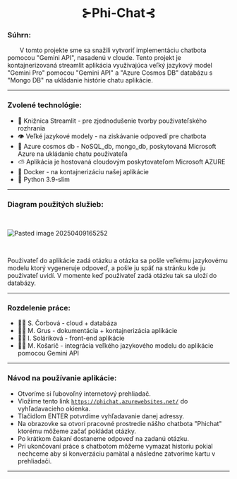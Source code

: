 <h1 align=center> ⊱Phi-Chat⊰ </h1>

<h3>Súhrn: </h3>

&emsp;&emsp;V tomto projekte sme sa snažili vytvoriť implementáciu chatbota pomocou "Gemini API", nasadenú v cloude. Tento projekt je kontajnerizovaná streamlit aplikácia využivajúca veľký jazykový model "Gemini Pro" pomocou "Gemini API" a "Azure Cosmos DB" databázu s "Mongo DB" na ukládanie histórie chatu aplikácie. 

<hr>

<h3>Zvolené technológie: </h3>

- 📖 Knižnica Streamlit - pre zjednodušenie tvorby použivateľského rozhrania
- 👁️ Veľké jazykové modely - na ziskávanie odpovedí pre chatbota
- 💾 Azure cosmos db - NoSQL_db, mongo_db, poskytovaná Microsoft Azure na ukládanie chatu použivateľa 
- ⛅ Aplikácia je hostovaná cloudovým poskytovateľom Microsoft AZURE
- 🐳 Docker - na kontajnerizáciu našej aplikácie
- 🐍 Python 3.9-slim

<hr>

<h3>Diagram použitých služieb: </h3>
<br>

![Pasted image 20250409165252](https://github.com/user-attachments/assets/88a5e3d4-42e8-4132-babf-7bfd236fed57)

<br>

Použivateľ do aplikácie zadá otázku a otázka sa pošle veľkému jazykovému modelu ktorý vygeneruje odpoveď, a pošle ju späť na stránku kde ju použivateľ uvidí. V momente keď použivateľ zadá otázku tak sa uloží do databázy. 
<hr>

<h3>Rozdelenie práce: </h3>

- 🙍‍♀️ S. Čorbová - cloud + databáza
- 🙍‍♂️ M. Grus - dokumentácia + kontajnerizácia aplikácie
- 🙍‍♀️ I. Soláriková - front-end aplikácie
- 🙍‍♂️ M. Košarič - integrácia veľkého jazykového modelu do aplikácie pomocou Gemini API

<hr>

<h3>Návod na používanie aplikácie: </h3>

- Otvoríme si ľubovoľný internetový prehliadač. 
- Vložíme tento link <code>https://phichat.azurewebsites.net/</code> do vyhľadavacieho okienka.
- Tlačidlom ENTER potvrdíme vyhľadavanie danej adressy. 
- Na obrazovke sa otvorí pracovné prostredie nášho chatbota "Phichat" ktorému môžeme začať pokládat otázky.
- Po krátkom čakaní dostaneme odpoveď na zadanú otázku.
- Pri ukončovaní práce s chatbotom môžeme vymazat historiu pokial nechceme aby si konverzáciu pamätal a následne zatvoríme kartu v prehliadači. 

<hr>
